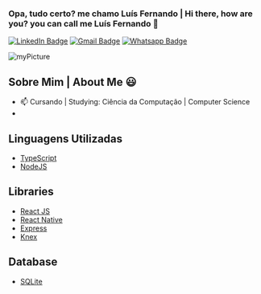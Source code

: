 ### Opa, tudo certo? me chamo Luís Fernando | Hi there, how are you? you can call me Luís Fernando 👋
[![LinkedIn Badge](https://img.shields.io/badge/MyLinkedIn-0080ff?style=flat-square&logo=LinkedIn&logoColor=white&link=https://www.linkedin.com/in/luís-fernando-matheus-corrêa-5764191a6)](https://www.linkedin.com/in/luís-fernando-matheus-corrêa-5764191a6)  [![Gmail Badge](https://img.shields.io/badge/SendEmail-FE2E2E?style=flat-square&logo=Gmail&logoColor=white&link=mailto:luisfilipe.ac@gmail.com)](mailto:luisfilipe.ac@gmail.com)  [![Whatsapp Badge](https://img.shields.io/badge/SendMessage-00FF00?style=flat-square&logo=Whatsapp&logoColor=white&link=https://api.whatsapp.com/send?phone=+5524999063796)](https://api.whatsapp.com/send?phone=+5524999063796)

![myPicture](https://media-exp1.licdn.com/dms/image/C4D03AQFdBKZmUoGG1A/profile-displayphoto-shrink_200_200/0?e=1602115200&v=beta&t=RycNwG9_irjKyIjRYuAFaUXRp50N_riEMYz_S-Gnpks)

## Sobre Mim | About Me 😃
- 📫 Cursando | Studying: Ciência da Computação | Computer Science
- 

## Linguagens Utilizadas

- [TypeScript](https://www.typescriptlang.org)
- [NodeJS](https://nodejs.org/en/)

## Libraries

- [React JS](https://pt-br.reactjs.org)
- [React Native](https://reactnative.dev)
- [Express](https://expressjs.com/pt-br/)
- [Knex](http://knexjs.org)

## Database

- [SQLite](https://www.sqlite.org/version3.html)


<!--
**luisfmatheuscorrea/luisfmatheuscorrea** is a ✨ _special_ ✨ repository because its `README.md` (this file) appears on your GitHub profile.

Here are some ideas to get you started:

- 🔭 I’m currently working on ...
- 🌱 I’m currently learning ...
- 👯 I’m looking to collaborate on ...
- 🤔 I’m looking for help with ...
- 💬 Ask me about ...
- 📫 How to reach me: ...
- 😄 Pronouns: ...
- ⚡ Fun fact: ...
-->

